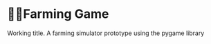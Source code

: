<h1> 🥕🍑Farming Game </h1>
<p>Working title. A farming simulator prototype using the pygame library</p>
